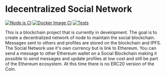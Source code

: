 # Idecentralized Social Network

[![Node.js CI](https://github.com/idecentralize-finance/idfi-node/actions/workflows/node.js.yml/badge.svg)](https://github.com/idecentralize-finance/idfi-node/actions/workflows/node.js.yml)
[![Docker Image CI](https://github.com/idecentralize-finance/idfi-node/actions/workflows/docker-image.yml/badge.svg)](https://github.com/idecentralize-finance/idfi-node/actions/workflows/docker-image.yml)
[![Tests](https://github.com/idecentralize-finance/idfi-node/actions/workflows/test.yml/badge.svg)](https://github.com/idecentralize-finance/idfi-node/actions/workflows/test.yml)

This is a blockchain project that is currently in development. The goal is to create a decentralized network of node to maintain the social blockchain. Messages sent to others and profiles are stored on the blockchain and IPFS. The Social Network use it's own currency but is link to Ethereum. You can send a message to other Ethereum wallet on a Social Blockchain making it possible to send messages and update profiles at low cost and still be part of the Ethereum ecosystem. At this time there is no ERC20 version of the Coin. 





